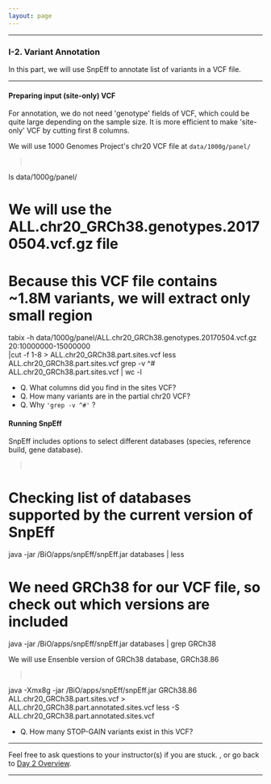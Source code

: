 ```yaml
---
layout: page
---
```


---

### I-2. Variant Annotation

In this part, we will use SnpEff to annotate list of variants in a VCF file.

---

#### Preparing input (site-only) VCF

For annotation, we do not need 'genotype' fields of VCF, which could be quite large depending on
the sample size. It is more efficient to make 'site-only' VCF by cutting first 8 columns.

We will use 1000 Genomes Project's chr20 VCF file at ```data/1000g/panel/```

> <pre>
ls data/1000g/panel/
# We will use the ALL.chr20_GRCh38.genotypes.20170504.vcf.gz file 
# Because this VCF file contains ~1.8M variants, we will extract only small region
tabix -h data/1000g/panel/ALL.chr20_GRCh38.genotypes.20170504.vcf.gz 20:10000000-15000000 \
	|cut -f 1-8 > ALL.chr20_GRCh38.part.sites.vcf
less ALL.chr20_GRCh38.part.sites.vcf 
grep -v ^# ALL.chr20_GRCh38.part.sites.vcf | wc -l</pre>

- Q. What columns did you find in the sites VCF?
- Q. How many variants are in the partial chr20 VCF?
- Q. Why ```'grep -v ^#'``` ?

#### Running SnpEff

SnpEff includes options to select different databases (species, reference build, gene database). 

> <pre>
# Checking list of databases supported by the current version of SnpEff
java -jar /BiO/apps/snpEff/snpEff.jar databases | less
# We need GRCh38 for our VCF file, so check out which versions are included
java -jar /BiO/apps/snpEff/snpEff.jar databases | grep GRCh38 </pre>

We will use Ensenble version of GRCh38 database, GRCh38.86

> <pre>
java -Xmx8g -jar /BiO/apps/snpEff/snpEff.jar GRCh38.86 ALL.chr20_GRCh38.part.sites.vcf > ALL.chr20_GRCh38.part.annotated.sites.vcf 
less -S ALL.chr20_GRCh38.part.annotated.sites.vcf</pre>

- Q. How many STOP-GAIN variants exist in this VCF?

---

Feel free to ask questions to your instructor(s) if you are stuck. 
, or go back to [Day 2 Overview](../day2).

---
